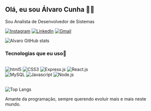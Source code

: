 ## Olá, eu sou Álvaro Cunha 👋🏻

Sou Analista de Desenvolvedor de Sistemas

[![Instagram](https://img.shields.io/badge/Instagram-E4405F?style=for-the-badge&logo=instagram&logoColor=white)]( https://www.instagram.com/alvaro_cstro/ )
[![LinkedIn](https://img.shields.io/badge/LinkedIn-0077B5?style=for-the-badge&logo=linkedin&logoColor=white)]( www.linkedin.com/in/alvarocastroc)
[![Gmail](https://img.shields.io/badge/Gmail-D14836?style=for-the-badge&logo=gmail&logoColor=white)](mailto:alvarocastrocunha14@gmail.com)

![Alvaro GitHub stats](https://github-readme-stats.vercel.app/api?username=AlvaroCastroC&show_icons=true&theme=dracula)

### Tecnologias que eu uso🚀

<div style="display: inline_block"></br>
    <img aling="center" alt="html5" src="https://img.shields.io/badge/HTML5-E34F26?style=for-the-badge&logo=html5&logoColor=white"/>
    <img aling="center" alt="CSS3" src="https://img.shields.io/badge/CSS3-1572B6?style=for-the-badge&logo=css3&logoColor=white"/>
    <img aling="center" alt="Express.js" src="https://img.shields.io/badge/Express.js-404D59?style=for-the-badge"/>
    <img aling="center" alt="React.js" src="https://img.shields.io/badge/React-20232A?style=for-the-badge&logo=react&logoColor=61DAFB"/> <br>
    <img aling="center" alt="MySQL" src="https://img.shields.io/badge/MySQL-00000F?style=for-the-badge&logo=mysql&logoColor=white"/> 
    <img aling="center" alt="Javascript" src="https://img.shields.io/badge/JavaScript-F7DF1E?style=for-the-badge&logo=javascript&logoColor=black"/> 
    <img aling="center" alt="Node.js" src="https://img.shields.io/badge/Node.js-43853D?style=for-the-badge&logo=node.js&logoColor=white"/> 
</div></br>

![Top Langs](https://github-readme-stats.vercel.app/api/top-langs/?username=AlvaroCastroC&&layout=donut-vertical)

Amante da programação, sempre querendo evoluir mais e mais neste mundo. </br>
